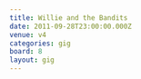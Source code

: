 ```yaml
---
title: Willie and the Bandits
date: 2011-09-28T23:00:00.000Z
venue: v4
categories: gig
board: 8
layout: gig
---
```

